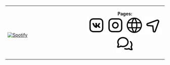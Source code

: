 <table width="100%"> 
  <tr>
    <td width="50%">

&nbsp; <br> [![Spotify](http://rf0x3d.me/)](https://open.spotify.com/user/welxx3k52jb086pnosvs82fx4)

  </td>
  <td width="50%">
    <p align="center">
      <b>Pages:</b><br />
      <a href="https://vk.com/rfoxxxy" alt="VK"><img src="https://raw.githubusercontent.com/VKCOM/icons/master/src/svg/28/logo_vk_outline_28.svg"></img></a>
      <a href="https://instagram.com/rf0x3dd" alt="Instagram"><img src="https://raw.githubusercontent.com/VKCOM/icons/master/src/svg/28/story_outline_28.svg"></img></a>
      <a href="https://rf0x3d.su" alt="Website"><img src="https://raw.githubusercontent.com/VKCOM/icons/master/src/svg/28/globe_outline_28.svg"></img></a>
      <a href="https://t.me/rf0x1d" alt="Telegram"><img src="https://raw.githubusercontent.com/VKCOM/icons/master/src/svg/28/location_outline_28.svg"></img></a>
      <a href="https://t.me/postironiya666" alt="Telegram Chat"><img src="https://raw.githubusercontent.com/VKCOM/icons/master/src/svg/28/chats_outline_28.svg"></img></a>
    </p>
  </td>
</table>
